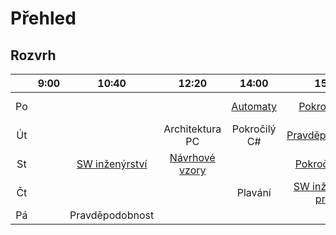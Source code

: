 # Přehled

## Rozvrh

|      | 9:00 |                            10:40                             |                            12:20                             |                          14:00                          |                            15:40                             |                            17:20                             |                       18:15                        |
| :--: | :--: | :----------------------------------------------------------: | :----------------------------------------------------------: | :-----------------------------------------------------: | :----------------------------------------------------------: | :----------------------------------------------------------: | :------------------------------------------------: |
|  Po  |      |                                                              |                                                              | [Automaty](https://dl1.cuni.cz/course/view.php?id=5119) | [Pokročilý C#](https://d3s.mff.cuni.cz/legacy/teaching/advanced_dotnet/) | [SW inženýrství](https://cunicz-my.sharepoint.com/:x:/g/personal/11165798_cuni_cz/EYVu9SqPjN1KstQNw3Fys8IBKN0Ebm8LdcZhwI6ahblgcg) |                                                    |
|  Út  |      |                                                              |                       Architektura PC                        |                      Pokročilý C#                       | [Pravděpodobnost](https://kam.mff.cuni.cz/owl/c/ls2022/past-rs/) |                       Automaty a gram                        |                                                    |
|  St  |      | [SW inženýrství](https://cunicz-my.sharepoint.com/:f:/g/personal/11165798_cuni_cz/EgKI3IKkpt1AkqjQIHan22oBerY2NTJ6dihmmrLHf_3Izw) | [Návrhové vzory](https://www.ksi.mff.cuni.cz/teaching/nprg024-web/) |                                                         | [Pokročilé C++](https://www.ksi.mff.cuni.cz/teaching/nprg051-web/) |                          Ročníkový                           |                                                    |
|  Čt  |      |                                                              |                                                              |                         Plavání                         | [SW inženýrství praxe](https://cunicz-my.sharepoint.com/:w:/g/personal/11165798_cuni_cz/EeO_kOdgkdVCuyDOEHS6WW0B627MnOQfA0XI5U-U3pX0yg?e=ChqBwN) |                                                              | [Fyzika](http://utf.mff.cuni.cz/seminare/filos.pl) |
|  Pá  |      |                       Pravděpodobnost                        |                                                              |                                                         |                                                              |                                                              |                                                    |
